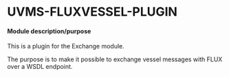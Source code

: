 # UVMS-FLUXVESSEL-PLUGIN

#### Module description/purpose
This is a plugin for the Exchange module.

The purpose is to make it possible to exchange vessel messages with FLUX over a WSDL endpoint.